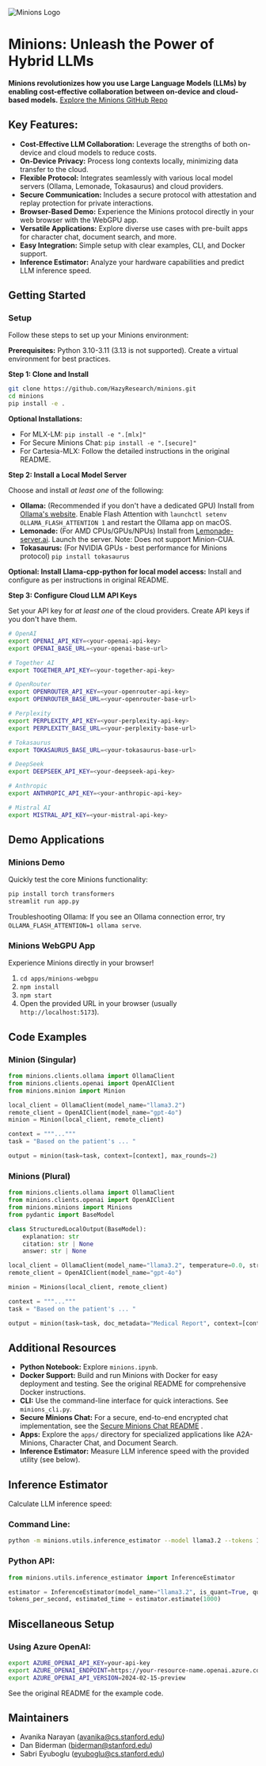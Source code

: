 <!-- Minions Logo -->
![Minions Logo](assets/Ollama_minionS_background.png)

# Minions: Unleash the Power of Hybrid LLMs

**Minions revolutionizes how you use Large Language Models (LLMs) by enabling cost-effective collaboration between on-device and cloud-based models.**  [Explore the Minions GitHub Repo](https://github.com/HazyResearch/minions)

## Key Features:

*   **Cost-Effective LLM Collaboration:**  Leverage the strengths of both on-device and cloud models to reduce costs.
*   **On-Device Privacy:**  Process long contexts locally, minimizing data transfer to the cloud.
*   **Flexible Protocol:** Integrates seamlessly with various local model servers (Ollama, Lemonade, Tokasaurus) and cloud providers.
*   **Secure Communication:**  Includes a secure protocol with attestation and replay protection for private interactions.
*   **Browser-Based Demo:** Experience the Minions protocol directly in your web browser with the WebGPU app.
*   **Versatile Applications:** Explore diverse use cases with pre-built apps for character chat, document search, and more.
*   **Easy Integration:**  Simple setup with clear examples, CLI, and Docker support.
*   **Inference Estimator:** Analyze your hardware capabilities and predict LLM inference speed.

## Getting Started

### Setup

Follow these steps to set up your Minions environment:

**Prerequisites:**  Python 3.10-3.11 (3.13 is not supported).  Create a virtual environment for best practices.

**Step 1: Clone and Install**

```bash
git clone https://github.com/HazyResearch/minions.git
cd minions
pip install -e .
```

**Optional Installations:**

*   For MLX-LM: `pip install -e ".[mlx]"`
*   For Secure Minions Chat: `pip install -e ".[secure]"`
*   For Cartesia-MLX: Follow the detailed instructions in the original README.

**Step 2: Install a Local Model Server**

Choose and install *at least one* of the following:

*   **Ollama:** (Recommended if you don't have a dedicated GPU)  Install from [Ollama's website](https://ollama.com/download).  Enable Flash Attention with `launchctl setenv OLLAMA_FLASH_ATTENTION 1` and restart the Ollama app on macOS.
*   **Lemonade:** (For AMD CPUs/GPUs/NPUs) Install from [Lemonade-server.ai](https://lemonade-server.ai/). Launch the server.  Note:  Does not support Minion-CUA.
*   **Tokasaurus:** (For NVIDIA GPUs - best performance for Minions protocol) `pip install tokasaurus`

**Optional: Install Llama-cpp-python for local model access:**
Install and configure as per instructions in original README.

**Step 3: Configure Cloud LLM API Keys**

Set your API key for *at least one* of the cloud providers.  Create API keys if you don't have them.

```bash
# OpenAI
export OPENAI_API_KEY=<your-openai-api-key>
export OPENAI_BASE_URL=<your-openai-base-url>

# Together AI
export TOGETHER_API_KEY=<your-together-api-key>

# OpenRouter
export OPENROUTER_API_KEY=<your-openrouter-api-key>
export OPENROUTER_BASE_URL=<your-openrouter-base-url>

# Perplexity
export PERPLEXITY_API_KEY=<your-perplexity-api-key>
export PERPLEXITY_BASE_URL=<your-perplexity-base-url>

# Tokasaurus
export TOKASAURUS_BASE_URL=<your-tokasaurus-base-url>

# DeepSeek
export DEEPSEEK_API_KEY=<your-deepseek-api-key>

# Anthropic
export ANTHROPIC_API_KEY=<your-anthropic-api-key>

# Mistral AI
export MISTRAL_API_KEY=<your-mistral-api-key>
```

## Demo Applications

### Minions Demo

Quickly test the core Minions functionality:

```bash
pip install torch transformers
streamlit run app.py
```

Troubleshooting Ollama:  If you see an Ollama connection error, try `OLLAMA_FLASH_ATTENTION=1 ollama serve`.

### Minions WebGPU App

Experience Minions directly in your browser!

1.  `cd apps/minions-webgpu`
2.  `npm install`
3.  `npm start`
4.  Open the provided URL in your browser (usually `http://localhost:5173`).

## Code Examples

### Minion (Singular)

```python
from minions.clients.ollama import OllamaClient
from minions.clients.openai import OpenAIClient
from minions.minion import Minion

local_client = OllamaClient(model_name="llama3.2")
remote_client = OpenAIClient(model_name="gpt-4o")
minion = Minion(local_client, remote_client)

context = """..."""
task = "Based on the patient's ... "

output = minion(task=task, context=[context], max_rounds=2)
```

### Minions (Plural)

```python
from minions.clients.ollama import OllamaClient
from minions.clients.openai import OpenAIClient
from minions.minions import Minions
from pydantic import BaseModel

class StructuredLocalOutput(BaseModel):
    explanation: str
    citation: str | None
    answer: str | None

local_client = OllamaClient(model_name="llama3.2", temperature=0.0, structured_output_schema=StructuredLocalOutput)
remote_client = OpenAIClient(model_name="gpt-4o")

minion = Minions(local_client, remote_client)

context = """..."""
task = "Based on the patient's ... "

output = minion(task=task, doc_metadata="Medical Report", context=[context], max_rounds=2)
```

## Additional Resources

*   **Python Notebook:**  Explore `minions.ipynb`.
*   **Docker Support:** Build and run Minions with Docker for easy deployment and testing.  See the original README for comprehensive Docker instructions.
*   **CLI:** Use the command-line interface for quick interactions. See `minions_cli.py`.
*   **Secure Minions Chat:** For a secure, end-to-end encrypted chat implementation, see the [Secure Minions Chat README](secure/README.md) .
*   **Apps:** Explore the `apps/` directory for specialized applications like A2A-Minions, Character Chat, and Document Search.
*   **Inference Estimator:** Measure LLM inference speed with the provided utility (see below).

## Inference Estimator

Calculate LLM inference speed:

### Command Line:

```bash
python -m minions.utils.inference_estimator --model llama3.2 --tokens 1000 --describe
```

### Python API:

```python
from minions.utils.inference_estimator import InferenceEstimator

estimator = InferenceEstimator(model_name="llama3.2", is_quant=True, quant_bits=4)
tokens_per_second, estimated_time = estimator.estimate(1000)
```

## Miscellaneous Setup

### Using Azure OpenAI:

```bash
export AZURE_OPENAI_API_KEY=your-api-key
export AZURE_OPENAI_ENDPOINT=https://your-resource-name.openai.azure.com/
export AZURE_OPENAI_API_VERSION=2024-02-15-preview
```

See the original README for the example code.

## Maintainers

*   Avanika Narayan (avanika@cs.stanford.edu)
*   Dan Biderman (biderman@stanford.edu)
*   Sabri Eyuboglu (eyuboglu@cs.stanford.edu)
